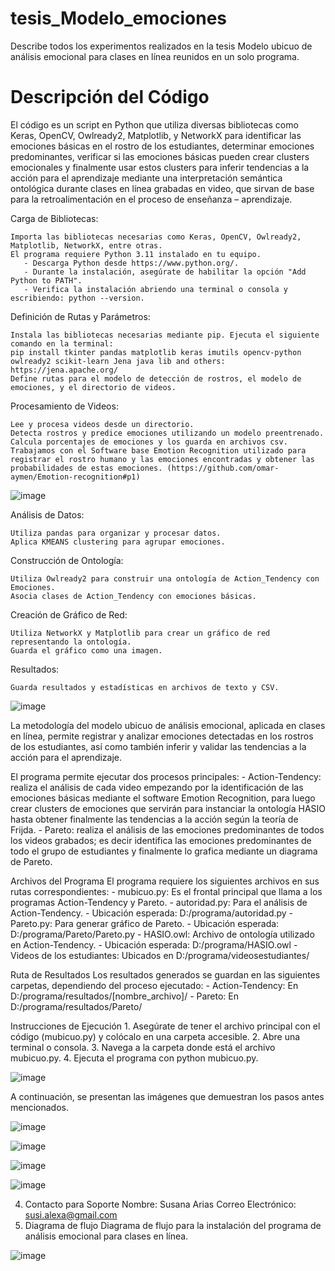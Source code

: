 # tesis_Modelo_emociones
Describe todos los experimentos realizados en la tesis Modelo ubicuo de análisis emocional para clases en línea reunidos en un solo programa.
# Descripción del Código
El código es un script en Python que utiliza diversas bibliotecas como Keras, OpenCV, Owlready2, Matplotlib, y NetworkX para identificar las emociones básicas en el rostro de los estudiantes, determinar emociones predominantes, verificar si las emociones básicas pueden crear clusters emocionales y finalmente usar estos clusters para inferir tendencias a la acción para el aprendizaje mediante una interpretación semántica ontológica durante clases en línea grabadas en video, que sirvan de base para la retroalimentación en el proceso de enseñanza – aprendizaje. 

Carga de Bibliotecas:

    Importa las bibliotecas necesarias como Keras, OpenCV, Owlready2, Matplotlib, NetworkX, entre otras.
    El programa requiere Python 3.11 instalado en tu equipo.
       - Descarga Python desde https://www.python.org/.
       - Durante la instalación, asegúrate de habilitar la opción "Add Python to PATH".
       - Verifica la instalación abriendo una terminal o consola y escribiendo: python --version.
    
Definición de Rutas y Parámetros:

    Instala las bibliotecas necesarias mediante pip. Ejecuta el siguiente comando en la terminal:
    pip install tkinter pandas matplotlib keras imutils opencv-python owlready2 scikit-learn Jena java lib and others: https://jena.apache.org/
    Define rutas para el modelo de detección de rostros, el modelo de emociones, y el directorio de videos.
       
Procesamiento de Videos:

    Lee y procesa videos desde un directorio.
    Detecta rostros y predice emociones utilizando un modelo preentrenado.
    Calcula porcentajes de emociones y los guarda en archivos csv.
    Trabajamos con el Software base Emotion Recognition utilizado para registrar el rostro humano y las emociones encontradas y obtener las 
    probabilidades de estas emociones. (https://github.com/omar-aymen/Emotion-recognition#p1)
    
![image](https://github.com/user-attachments/assets/1073b38e-ecb1-4267-a08a-3615cabdae86)
    
Análisis de Datos:

    Utiliza pandas para organizar y procesar datos.
    Aplica KMEANS clustering para agrupar emociones.
    
Construcción de Ontología:

    Utiliza Owlready2 para construir una ontología de Action_Tendency con Emociones.
    Asocia clases de Action_Tendency con emociones básicas.
    
Creación de Gráfico de Red:

    Utiliza NetworkX y Matplotlib para crear un gráfico de red representando la ontología.
    Guarda el gráfico como una imagen.
    
Resultados:

    Guarda resultados y estadísticas en archivos de texto y CSV.


![image](https://github.com/user-attachments/assets/92eb22bb-a908-49b8-86d2-7f08b36889a6)

La metodología del modelo ubicuo de análisis emocional, aplicada en clases en línea, permite registrar y analizar emociones detectadas en los rostros de los estudiantes, así como también inferir y validar las tendencias a la acción para el aprendizaje.

El programa permite ejecutar dos procesos principales:
    - Action-Tendency:  realiza el análisis de cada video empezando por la identificación de las emociones básicas mediante el software Emotion Recognition, para luego            crear clusters de emociones que servirán para instanciar la ontología HASIO hasta obtener finalmente las tendencias a la acción según la teoría de Frijda.
    - Pareto: realiza el análisis de las emociones predominantes de todos los videos grabados; es decir identifica las emociones predominantes de todo el grupo de                 estudiantes y finalmente lo grafica mediante un diagrama de Pareto.
  
Archivos del Programa
      El programa requiere los siguientes archivos en sus rutas correspondientes:
      - mubicuo.py: Es el frontal principal que llama a los programas Action-Tendency y Pareto.
      - autoridad.py: Para el análisis de Action-Tendency.
        - Ubicación esperada: D:/programa/autoridad.py
      - Pareto.py: Para generar gráfico de Pareto.
        - Ubicación esperada: D:/programa/Pareto/Pareto.py
      - HASIO.owl: Archivo de ontología utilizado en Action-Tendency.
        - Ubicación esperada: D:/programa/HASIO.owl
      - Videos de los estudiantes: Ubicados en D:/programa/videosestudiantes/
  
  Ruta de Resultados
      Los resultados generados se guardan en las siguientes carpetas, dependiendo del proceso ejecutado:
      - Action-Tendency: En D:/programa/resultados/[nombre_archivo]/
      - Pareto: En D:/programa/resultados/Pareto/
    
Instrucciones de Ejecución
      1. Asegúrate de tener el archivo principal con el código (mubicuo.py) y colócalo en una carpeta accesible.
      2. Abre una terminal o consola.
      3. Navega a la carpeta donde está el archivo mubicuo.py.
      4. Ejecuta el programa con python mubicuo.py.

![image](https://github.com/user-attachments/assets/818354e9-0301-4c56-8191-b43cff69dbe2)

A continuación, se presentan las imágenes que demuestran los pasos antes mencionados.

![image](https://github.com/user-attachments/assets/24cf2732-de76-498b-99ca-a9465c5348ae)

![image](https://github.com/user-attachments/assets/79e431b5-29df-459c-8ca5-002251dabb82)

![image](https://github.com/user-attachments/assets/35acc9be-453e-48df-943e-60a874e94d60)


![image](https://github.com/user-attachments/assets/eefd2bbe-929a-4c24-a00b-cb277ae87800)

4. Contacto para Soporte
        Nombre: Susana Arias
        Correo Electrónico: susi.alexa@gmail.com
6. Diagrama de flujo
        Diagrama de flujo para la instalación del programa de análisis emocional para clases en línea.


![image](https://github.com/user-attachments/assets/26867f32-a052-4a8d-96b8-ecb575da57a2)




